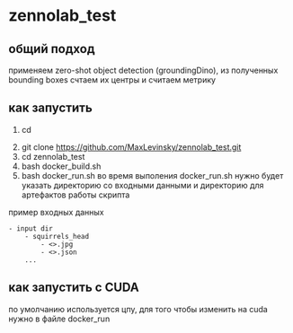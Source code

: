 # zennolab_test

## общий подход
применяем zero-shot object detection (groundingDino), из полученных bounding boxes счтаем их центры и считаем метрику

## как запустить
1. cd <dir>
2. git clone https://github.com/MaxLevinsky/zennolab_test.git
3. cd zennolab_test
4. bash docker_build.sh
5. bash docker_run.sh
во время выполения docker_run.sh нужно будет указать директорию со входными данными и директорию для артефактов работы скрипта

пример входных данных

    - input dir
        - squirrels_head
            - <>.jpg
            - <>.json
        ...

## как запустить с CUDA
по умолчанию используется цпу, для того чтобы изменить на cuda нужно в файле docker_run
